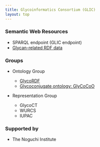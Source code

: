 ```yaml
---
title: Glycoinformatics Consortium (GLIC)
layout: top
---
```


### Semantic Web Resources
* SPARQL endpoint (GLIC endpoint)
* [Glycan-related RDF data](https://github.com/glycoinfo/rdf)


### Groups
* Ontology Group
  * [GlycoRDF](https://github.com/ReneRanzinger/GlycoRDF)
  * [Glycoconjugate ontology: GlyCoCoO](https://github.com/glycoinfo/GlycoCoO)


* Representation Group
  * GlycoCT
  * WURCS
  * IUPAC

### Supported by
* The Noguchi Institute
